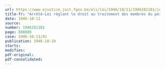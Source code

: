 ```yaml
---
url: https://www.ejustice.just.fgov.be/eli/loi/1946/10/11/1946101101/justel
title-fr: "Arrêté-Loi réglant le droit au traitement des membres du personnel rétribué à charge des pouvoirs publics, suspendus par mesure d'ordre"
date: 1946-10-11
source:
number: 1946101101
page: 888888
case: 1946-10-11/01
publication: 1946-10-19
starts:
modifies:
pdf-original:
pdf-consolidated:
---
```


